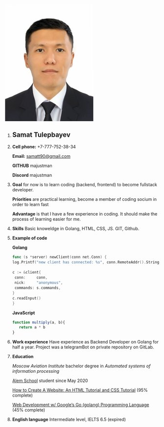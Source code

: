 ![](/picture/photo.jpg)

1. ## Samat Tulepbayev

2. **Cell phone:** +7-777-752-38-34

   **Email:** samatt90@gmail.com

   **GITHUB** majustman

   **Discord** majustman

3. **Goal** for now is to learn coding (backend, frontend) to become fullstack developer.

   **Priorities** are practical learning, become a member of coding socium in order to learn fast

   **Advantage** is that I have a few experience in coding. It should make the process of learning easier for me.

4. **Skills** Basic knoweldge in Golang, HTML, CSS, JS. GIT, Github.

5. **Example of code**

   **Golang**

   ```go
   func (s *server) newClient(conn net.Conn) {
   log.Printf("new client has connected: %s", conn.RemoteAddr().String())

   c := &client{
   	conn:     conn,
   	nick:     "anonymous",
   	commands: s.commands,
   }
   c.readInput()
   }
   ```

   **JavaScript**

   ```js
   function multiply(a, b){
      return a * b
   }
   ```

6. **Work experience** Have experience as Backend Developer on Golang for half a year. Project was a telegramBot on private repository on GitLab.

7. **Education**

   _Moscow Aviation Institute_ bachelor degree in _Automated systems of information processing_

   [Alem School](https://alem.school/) student since May 2020

   [How to Create A Website: An HTML Tutorial and CSS Tutorial](https://www.udemy.com/course/html-tutorial/) (95% complete)

   [Web Development w/ Google’s Go (golang) Programming Language](https://www.udemy.com/course/go-programming-language/) (45% complete)

8. **English language** Intermediate level, IELTS 6.5 (expired)

